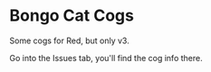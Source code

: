 # Bongo Cat Cogs
Some cogs for Red, but only v3.

Go into the Issues tab, you'll find the cog info there.
